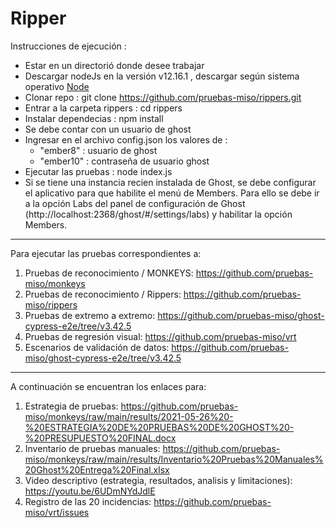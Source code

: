# Ripper


Instrucciones de ejecución : 

- Estar en un directorió donde desee trabajar 
- Descargar nodeJs en la versión v12.16.1 , descargar según sistema operativo [Node](https://nodejs.org/es/download/)   
- Clonar repo : git clone https://github.com/pruebas-miso/rippers.git
- Entrar a la carpeta rippers : cd rippers 
- Instalar dependecias : npm install
- Se debe contar con un usuario de ghost 
- Ingresar en el archivo config.json los valores de :
  * "ember8" : usuario de ghost
  * "ember10" : contraseña de usuario ghost 
- Ejecutar las pruebas : node index.js
- Si se tiene una instancia recien instalada de Ghost, se debe configurar el aplicativo para que habilite el menú de Members. Para ello se debe ir a la opción Labs del panel de configuración de Ghost (http://localhost:2368/ghost/#/settings/labs) y habilitar la opción Members.

**************************
Para ejecutar las pruebas correspondientes a: 
1. Pruebas de reconocimiento / MONKEYS: https://github.com/pruebas-miso/monkeys
2. Pruebas de reconocimiento / Rippers: https://github.com/pruebas-miso/rippers
3. Pruebas de extremo a extremo: https://github.com/pruebas-miso/ghost-cypress-e2e/tree/v3.42.5
4. Pruebas de regresión visual: https://github.com/pruebas-miso/vrt
5. Escenarios de validación de datos: https://github.com/pruebas-miso/ghost-cypress-e2e/tree/v3.42.5 

**************************
A continuación se encuentran los enlaces para:
1. Estrategia de pruebas: https://github.com/pruebas-miso/monkeys/raw/main/results/2021-05-26%20-%20ESTRATEGIA%20DE%20PRUEBAS%20DE%20GHOST%20-%20PRESUPUESTO%20FINAL.docx
2. Inventario de pruebas manuales: https://github.com/pruebas-miso/monkeys/raw/main/results/Inventario%20Pruebas%20Manuales%20Ghost%20Entrega%20Final.xlsx
3. Video descriptivo (estrategia, resultados, analisis y limitaciones): https://youtu.be/6UDmNYdJdlE
4. Registro de las 20 incidencias: https://github.com/pruebas-miso/vrt/issues
